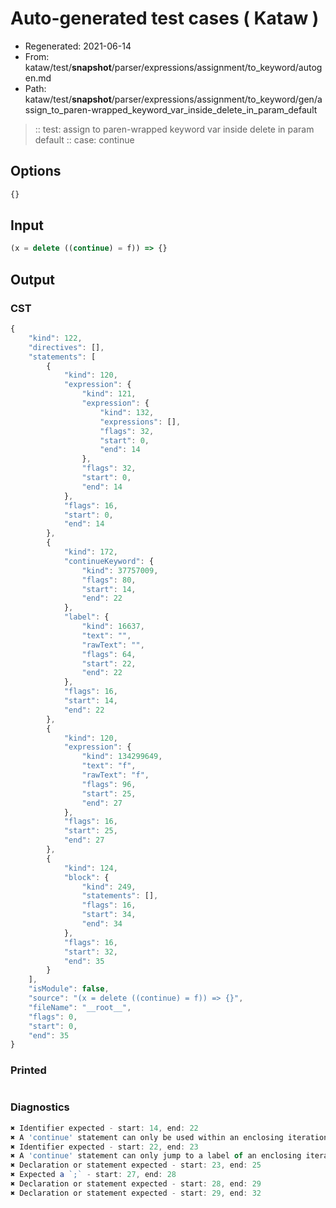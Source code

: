 # Auto-generated test cases ( Kataw )
- Regenerated: 2021-06-14
- From: kataw/test/__snapshot__/parser/expressions/assignment/to_keyword/autogen.md
- Path: kataw/test/__snapshot__/parser/expressions/assignment/to_keyword/gen/assign_to_paren-wrapped_keyword_var_inside_delete_in_param_default
> :: test: assign to paren-wrapped keyword var inside delete in param default
> :: case: continue
## Options

`````js
{}
`````
## Input

`````js
(x = delete ((continue) = f)) => {}
`````
## Output

### CST

```javascript
{
    "kind": 122,
    "directives": [],
    "statements": [
        {
            "kind": 120,
            "expression": {
                "kind": 121,
                "expression": {
                    "kind": 132,
                    "expressions": [],
                    "flags": 32,
                    "start": 0,
                    "end": 14
                },
                "flags": 32,
                "start": 0,
                "end": 14
            },
            "flags": 16,
            "start": 0,
            "end": 14
        },
        {
            "kind": 172,
            "continueKeyword": {
                "kind": 37757009,
                "flags": 80,
                "start": 14,
                "end": 22
            },
            "label": {
                "kind": 16637,
                "text": "",
                "rawText": "",
                "flags": 64,
                "start": 22,
                "end": 22
            },
            "flags": 16,
            "start": 14,
            "end": 22
        },
        {
            "kind": 120,
            "expression": {
                "kind": 134299649,
                "text": "f",
                "rawText": "f",
                "flags": 96,
                "start": 25,
                "end": 27
            },
            "flags": 16,
            "start": 25,
            "end": 27
        },
        {
            "kind": 124,
            "block": {
                "kind": 249,
                "statements": [],
                "flags": 16,
                "start": 34,
                "end": 34
            },
            "flags": 16,
            "start": 32,
            "end": 35
        }
    ],
    "isModule": false,
    "source": "(x = delete ((continue) = f)) => {}",
    "fileName": "__root__",
    "flags": 0,
    "start": 0,
    "end": 35
}
```

### Printed

```javascript

```

### Diagnostics

```javascript
✖ Identifier expected - start: 14, end: 22
✖ A 'continue' statement can only be used within an enclosing iteration statement. - start: 14, end: 22
✖ Identifier expected - start: 22, end: 23
✖ A 'continue' statement can only jump to a label of an enclosing iteration statement. - start: 14, end: 23
✖ Declaration or statement expected - start: 23, end: 25
✖ Expected a `;` - start: 27, end: 28
✖ Declaration or statement expected - start: 28, end: 29
✖ Declaration or statement expected - start: 29, end: 32

```

